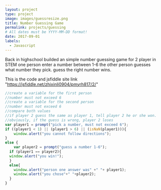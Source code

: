 ```yaml
---
layout: project
type: project
image: images/guessresize.png
title: Number Guessing Game
permalink: projects/guessing
# All dates must be YYYY-MM-DD format!
date: 2017-09-01
labels:
  - Javascript
---
```

Back in highschool builded an simple number guessing game for 2 player in STEM
one person enter a number between 1-6
the other person guesses what number they pick. 
guess the right number wins.

This is the code and jsfiddle site link
"https://jsfiddle.net/zhixinli0904/pmyrh817/2/"
```js
//create a variable for the first person
//number must not exceed 6
//create a variable for the second person
//number must not exceed 6
//compare both values
//if player 2 guess the same as player 1, tell player 2 he or she won.
//obviously, if the guess is wrong, player 2 loses
var player1 = prompt("pick a number, must not exceed 6");
if ((player1 < 1) || (player1 > 6) || (isNaN(player1))){
	window.alert("you cannot follow directions");
}
else {
	var player2 = prompt("guess a number 1-6");
  if (player1 == player2){
  window.alert("you win!");
  }
  else{
  	window.alert("person one answer was" +" "+ player1);
    window.alert("you chose"+" "+player2);
  }
}
```


